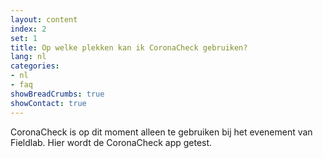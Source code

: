 ```yaml
---
layout: content
index: 2
set: 1
title: Op welke plekken kan ik CoronaCheck gebruiken?
lang: nl
categories:
- nl
- faq
showBreadCrumbs: true
showContact: true
---
```

CoronaCheck is op dit moment alleen te gebruiken bij het evenement van Fieldlab. Hier wordt de CoronaCheck app getest. 

